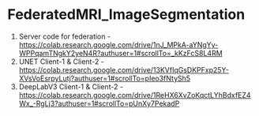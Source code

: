 # FederatedMRI_ImageSegmentation
1. Server code for federation    - https://colab.research.google.com/drive/1nJ_MPkA-aYNgYy-WPPqamTNgkY2yeN4R?authuser=1#scrollTo=_kKzFcS8L4RM
2. UNET Client-1 & Client-2      - https://colab.research.google.com/drive/13KVfIqGsDKPFxp25Y-XVsVoEsrpyLutj?authuser=1#scrollTo=pIeo3fNtySh5
3. DeepLabV3 Client-1 & Client-2 - https://colab.research.google.com/drive/1ReHX6XvZoKqctLYhBdxfEZ4Wx_-RgLj3?authuser=1#scrollTo=pUnXy7PekadP 
